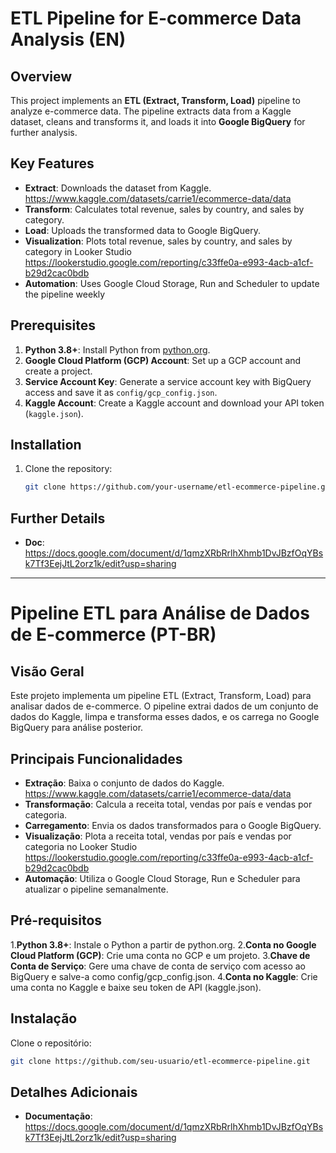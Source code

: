 # ETL Pipeline for E-commerce Data Analysis (EN)

## Overview
This project implements an **ETL (Extract, Transform, Load)** pipeline to analyze e-commerce data. 
The pipeline extracts data from a Kaggle dataset, cleans and transforms it, and loads it into **Google BigQuery** for further analysis.

## Key Features
- **Extract**: Downloads the dataset from Kaggle.
   https://www.kaggle.com/datasets/carrie1/ecommerce-data/data
- **Transform**: Calculates total revenue, sales by country, and sales by category.
- **Load**: Uploads the transformed data to Google BigQuery.
- **Visualization**: Plots total revenue, sales by country, and sales by category in Looker Studio
   https://lookerstudio.google.com/reporting/c33ffe0a-e993-4acb-a1cf-b29d2cac0bdb
- **Automation**: Uses Google Cloud Storage, Run and Scheduler to update the pipeline weekly

## Prerequisites
1. **Python 3.8+**: Install Python from [python.org](https://www.python.org/).
2. **Google Cloud Platform (GCP) Account**: Set up a GCP account and create a project.
3. **Service Account Key**: Generate a service account key with BigQuery access and save it as `config/gcp_config.json`.
4. **Kaggle Account**: Create a Kaggle account and download your API token (`kaggle.json`).

## Installation
1. Clone the repository:
   ```bash
   git clone https://github.com/your-username/etl-ecommerce-pipeline.git

## Further Details
- **Doc**: https://docs.google.com/document/d/1qmzXRbRrlhXhmb1DvJBzfOqYBsk7Tf3EejJtL2orz1k/edit?usp=sharing

------------------------------------------------------------------------------------------------------------------

# Pipeline ETL para Análise de Dados de E-commerce (PT-BR)

## Visão Geral
Este projeto implementa um pipeline ETL (Extract, Transform, Load) para analisar dados de e-commerce.
O pipeline extrai dados de um conjunto de dados do Kaggle, limpa e transforma esses dados, e os carrega no Google BigQuery para análise posterior.

## Principais Funcionalidades
- **Extração**: Baixa o conjunto de dados do Kaggle.
https://www.kaggle.com/datasets/carrie1/ecommerce-data/data
- **Transformação**: Calcula a receita total, vendas por país e vendas por categoria.
- **Carregamento**: Envia os dados transformados para o Google BigQuery.
- **Visualização**: Plota a receita total, vendas por país e vendas por categoria no Looker Studio
https://lookerstudio.google.com/reporting/c33ffe0a-e993-4acb-a1cf-b29d2cac0bdb
- **Automação**: Utiliza o Google Cloud Storage, Run e Scheduler para atualizar o pipeline semanalmente.

## Pré-requisitos
1.**Python 3.8+**: Instale o Python a partir de python.org.
2.**Conta no Google Cloud Platform (GCP)**: Crie uma conta no GCP e um projeto.
3.**Chave de Conta de Serviço**: Gere uma chave de conta de serviço com acesso ao BigQuery e salve-a como config/gcp_config.json.
4.**Conta no Kaggle**: Crie uma conta no Kaggle e baixe seu token de API (kaggle.json).

## Instalação
Clone o repositório:
```bash
git clone https://github.com/seu-usuario/etl-ecommerce-pipeline.git
```

## Detalhes Adicionais
- **Documentação**: https://docs.google.com/document/d/1qmzXRbRrlhXhmb1DvJBzfOqYBsk7Tf3EejJtL2orz1k/edit?usp=sharing
